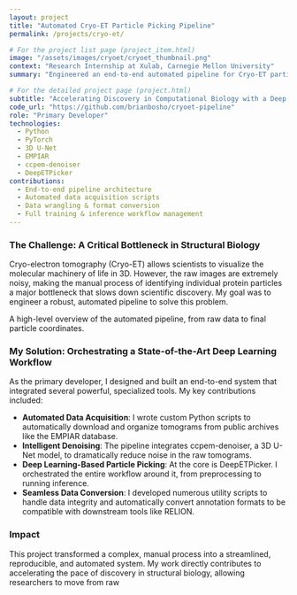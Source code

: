 ```yaml
---
layout: project
title: "Automated Cryo-ET Particle Picking Pipeline"
permalink: /projects/cryo-et/

# For the project list page (project_item.html)
image: "/assets/images/cryoet/cryoet_thumbnail.png"
context: "Research Internship at Xulab, Carnegie Mellon University"
summary: "Engineered an end-to-end automated pipeline for Cryo-ET particle picking, addressing critical challenges of low SNR and intensive manual processing in computational biology."

# For the detailed project page (project.html)
subtitle: "Accelerating Discovery in Computational Biology with a Deep Learning Workflow"
code_url: "https://github.com/brianbosho/cryoet-pipeline"
role: "Primary Developer"
technologies:
  - Python
  - PyTorch
  - 3D U-Net
  - EMPIAR
  - ccpem-denoiser
  - DeepETPicker
contributions:
  - End-to-end pipeline architecture
  - Automated data acquisition scripts
  - Data wrangling & format conversion
  - Full training & inference workflow management
---
```


### The Challenge: A Critical Bottleneck in Structural Biology
Cryo-electron tomography (Cryo-ET) allows scientists to visualize the molecular machinery of life in 3D. However, the raw images are extremely noisy, making the manual process of identifying individual protein particles a major bottleneck that slows down scientific discovery. My goal was to engineer a robust, automated pipeline to solve this problem.

A high-level overview of the automated pipeline, from raw data to final particle coordinates.

### My Solution: Orchestrating a State-of-the-Art Deep Learning Workflow
As the primary developer, I designed and built an end-to-end system that integrated several powerful, specialized tools. My key contributions included:

*   **Automated Data Acquisition**: I wrote custom Python scripts to automatically download and organize tomograms from public archives like the EMPIAR database.
*   **Intelligent Denoising**: The pipeline integrates ccpem-denoiser, a 3D U-Net model, to dramatically reduce noise in the raw tomograms.
*   **Deep Learning-Based Particle Picking**: At the core is DeepETPicker. I orchestrated the entire workflow around it, from preprocessing to running inference.
*   **Seamless Data Conversion**: I developed numerous utility scripts to handle data integrity and automatically convert annotation formats to be compatible with downstream tools like RELION.

### Impact
This project transformed a complex, manual process into a streamlined, reproducible, and automated system. My work directly contributes to accelerating the pace of discovery in structural biology, allowing researchers to move from raw